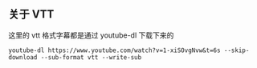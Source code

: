 ## 关于 VTT
这里的 vtt 格式字幕都是通过 youtube-dl 下载下来的
```
youtube-dl https://www.youtube.com/watch?v=1-xiSOvgNvw&t=6s --skip-download --sub-format vtt --write-sub
```